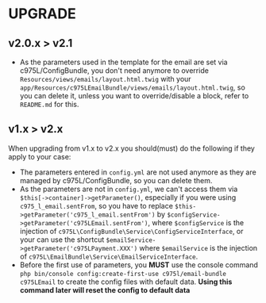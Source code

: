 # UPGRADE

v2.0.x > v2.1
-------------
- As the parameters used in the template for the email are set via c975L/ConfigBundle, you don't need anymore to override `Resources/views/emails/layout.html.twig` with your `app/Resources/c975LEmailBundle/views/emails/layout.html.twig`, so you can delete it, unless you want to override/disable a block, refer to `README.md` for this.

v1.x > v2.x
-----------
When upgrading from v1.x to v2.x you should(must) do the following if they apply to your case:

- The parameters entered in `config.yml` are not used anymore as they are managed by c975L/ConfigBundle, so you can delete them.
- As the parameters are not in `config.yml`, we can't access them via `$this[->container]->getParameter()`, especially if you were using `c975_l_email.sentFrom`, so you have to replace `$this->getParameter('c975_l_email.sentFrom')` by `$configService->getParameter('c975LEmail.sentFrom')`, where `$configService` is the injection of `c975L\ConfigBundle\Service\ConfigServiceInterface`, or your can use the shortcut `$emailService->getParameter('c975LPayment.XXX')` where `$emailService` is the injection of `c975L\EmailBundle\Service\EmailServiceInterface`.
- Before the first use of parameters, you **MUST** use the console command `php bin/console config:create-first-use c975l/email-bundle c975LEmail` to create the config files with default data. **Using this command later will reset the config to default data**
